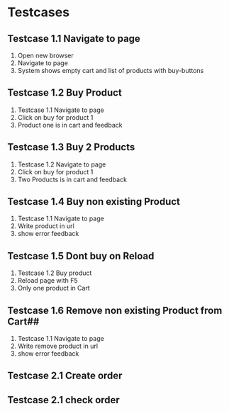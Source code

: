 # Testcases #

## Testcase 1.1 Navigate to page ##
1. Open new browser
1. Navigate to page
1. System shows empty cart and list of products with buy-buttons


## Testcase 1.2 Buy Product ##
1. Testcase 1.1 Navigate to page
1. Click on buy for product 1
1. Product one is in cart and feedback

## Testcase 1.3 Buy 2 Products ##
1. Testcase 1.2 Navigate to page
1. Click on buy for product 1
1. Two Products is in cart and feedback



## Testcase 1.4 Buy non existing Product ##
1. Testcase 1.1 Navigate to page
1. Write product in url
1. show error feedback

## Testcase 1.5 Dont buy on Reload
1. Testcase 1.2 Buy product
1. Reload page with F5
1. Only one product in Cart

## Testcase 1.6 Remove non existing Product from Cart##
1. Testcase 1.1 Navigate to page
1. Write remove product in url
1. show error feedback

## Testcase 2.1 Create order


## Testcase 2.1 check order 
